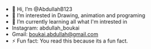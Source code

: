 - 👋 Hi, I’m @AbdullahB123
- 👀 I’m interested in Drawing, animation and programing
- 🌱 I’m currently learning all what I'm intrested in 
- Instagram: abdullah_boukai
- Gmail: boukai.abdullah@gmail.com
- ⚡ Fun fact: You read this because its a fun fact.


